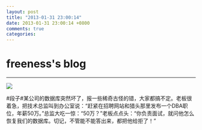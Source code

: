 ```yaml
---
layout: post
title: "2013-01-31 23:00:14"
date: 2013-01-31 23:00:14 +0800
comments: true
categories: 
---
```


# freeness's blog

----------

![](http://okqmqrbgo.bkt.clouddn.com/201301312300141.jpg)

>
\#段子\#某公司的数据库突然坏了，报一些稀奇古怪的错，大家都搞不定。老板很着急，把技术总监叫到办公室说：“赶紧在招聘网站和猎头那里发布一个DBA职位，年薪50万。”总监大吃一惊：“50万？”老板点点头：“你负责面试，就问他怎么恢复我们的数据库。切记，不管能不能答出来，都把他给拒了！”